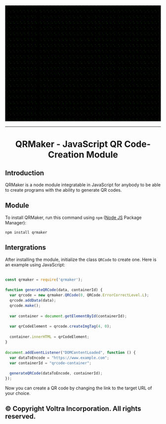 <p align="center">

  <img src="./src/grphx.gif" width="1000px" height="375px">

</p>

---

<h1 align="center">QRMaker - JavaScript QR Code-Creation Module</h1>

## Introduction
QRMaker is a node module integratable in JavaScript for anybody to be able to create programs with the ability to generate QR codes.

## Module
To install QRMaker, run this command using `npm` ([Node JS](https://nodejs.org/) Package Manager):
```shell
npm install qrmaker
```

## Intergrations
After installing the module, initialize the class `QRCode` to create one. Here is an example using JavaScript:
```javascript

const qrmaker = require('qrmaker');

function generateQRCode(data, containerId) {
  var qrcode = new qrmaker.QRCode(0, QRCode.ErrorCorrectLevel.L);
  qrcode.addData(data);
  qrcode.make();

  var container = document.getElementById(containerId);

  var qrCodeElement = qrcode.createImgTag(4, 0);

  container.innerHTML = qrCodeElement;
}

document.addEventListener("DOMContentLoaded", function () {
  var dataToEncode = "https://www.example.com";
  var containerId = "qrcode-container";

  generateQRCode(dataToEncode, containerId);
});
```

Now you can create a QR code by changing the link to the target URL of your choice.

## &copy; Copyright Voltra Incorporation. All rights reserved.
